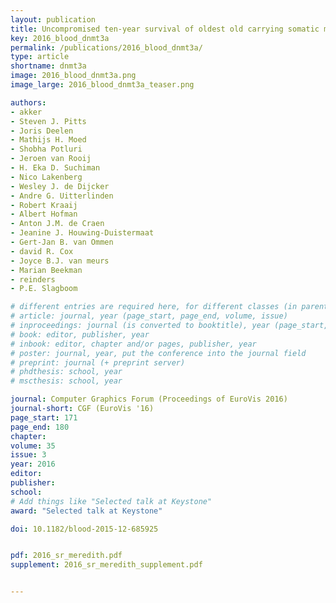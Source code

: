 ```yaml
---
layout: publication
title: Uncompromised ten-year survival of oldest old carrying somatic mutations in DNMT3A and TET2
key: 2016_blood_dnmt3a
permalink: /publications/2016_blood_dnmt3a/
type: article
shortname: dnmt3a
image: 2016_blood_dnmt3a.png
image_large: 2016_blood_dnmt3a_teaser.png

authors:
- akker
- Steven J. Pitts
- Joris Deelen
- Mathijs H. Moed
- Shobha Potluri
- Jeroen van Rooij
- H. Eka D. Suchiman
- Nico Lakenberg
- Wesley J. de Dijcker
- Andre G. Uitterlinden
- Robert Kraaij
- Albert Hofman
- Anton J.M. de Craen
- Jeanine J. Houwing-Duistermaat
- Gert-Jan B. van Ommen
- david R. Cox
- Joyce B.J. van meurs
- Marian Beekman
- reinders
- P.E. Slagboom

# different entries are required here, for different classes (in parentheses; optional for bibTeX but add them if available):
# article: journal, year (page_start, page_end, volume, issue)
# inproceedings: journal (is converted to booktitle), year (page_start, page_end)
# book: editor, publisher, year
# inbook: editor, chapter and/or pages, publisher, year
# poster: journal, year, put the conference into the journal field
# preprint: journal (+ preprint server)
# phdthesis: school, year
# mscthesis: school, year

journal: Computer Graphics Forum (Proceedings of EuroVis 2016)
journal-short: CGF (EuroVis '16)
page_start: 171
page_end: 180
chapter:
volume: 35
issue: 3
year: 2016
editor:
publisher:
school:
# Add things like "Selected talk at Keystone"
award: "Selected talk at Keystone"

doi: 10.1182/blood-2015-12-685925


pdf: 2016_sr_meredith.pdf
supplement: 2016_sr_meredith_supplement.pdf


---
```

